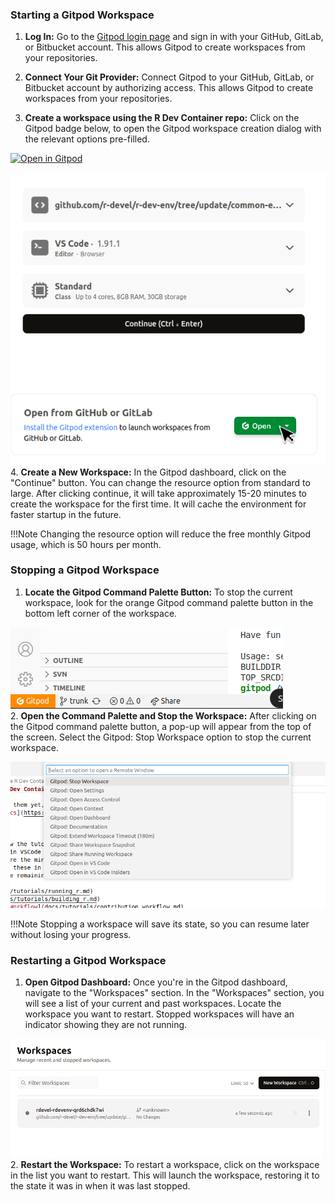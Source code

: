 
### Starting a Gitpod Workspace

1. **Log In:**
Go to the [Gitpod login page](https://gitpod.io/login/) and sign in with your GitHub, GitLab, or Bitbucket account. This allows Gitpod to create workspaces from your repositories.

2. **Connect Your Git Provider:**
Connect Gitpod to your GitHub, GitLab, or Bitbucket account by authorizing access. This allows Gitpod to create workspaces from your repositories.

3. **Create a workspace using the R Dev Container repo:**
Click on the Gitpod badge below, to open the Gitpod workspace creation dialog with the relevant options pre-filled.

[![Open in Gitpod](https://img.shields.io/badge/Gitpod-Open%20in%20Gitpod-blue?logo=gitpod&style=for-the-badge)](https://gitpod.io/github.com/r-devel/r-dev-env/tree/devel)


![start gitpod workspace](../../assets/gitpod1.png)     
4. **Create a New Workspace:**
In the Gitpod dashboard, click on the "Continue" button. You can change the resource option from standard to large. After clicking continue, it will take approximately 15-20 minutes to create the workspace for the first time. It will cache the environment for faster startup in the future.

!!!Note
     Changing the resource option will reduce the free monthly Gitpod usage, which is 50 hours per month.


### Stopping a Gitpod Workspace

1. **Locate the Gitpod Command Palette Button:**
To stop the current workspace, look for the orange Gitpod command palette button in the bottom left corner of the workspace.

![stop gitpod workspace](../../assets/gitpod2.png)   
2. **Open the Command Palette and Stop the Workspace:**
After clicking on the Gitpod command palette button, a pop-up will appear from the top of the screen. Select the Gitpod: Stop Workspace option to stop the current workspace.

![stop gitpod workspace](../../assets/gitpod3.png)


!!!Note
    Stopping a workspace will save its state, so you can resume later without losing your progress.


### Restarting a Gitpod Workspace

1. **Open Gitpod Dashboard:**
Once you're in the Gitpod dashboard, navigate to the "Workspaces" section. In the "Workspaces" section, you will see a list of your current and past workspaces. Locate the workspace you want to restart. Stopped workspaces will have an indicator showing they are not running.

![restart gitpod workspace](../../assets/gitpod4.png)   
2. **Restart the Workspace:**
To restart a workspace, click on the workspace in the list you want to restart. This will launch the workspace, restoring it to the state it was in when it was last stopped.